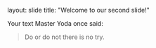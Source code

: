 layout: slide
title: "Welcome to our second slide!"

Your text
Master Yoda once said: 
> Do or do not
> there is no try. 

